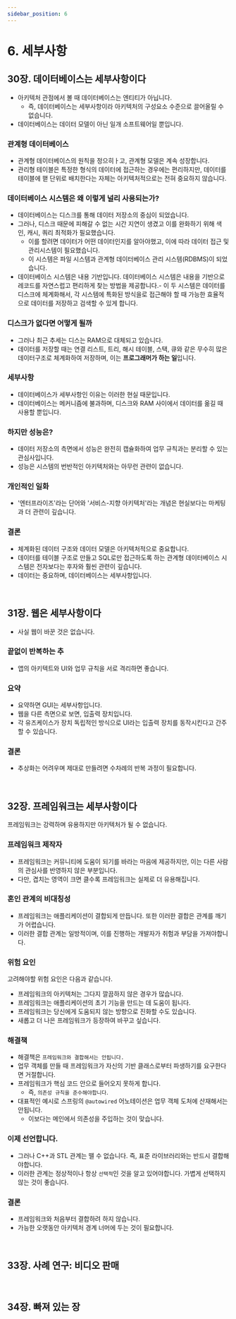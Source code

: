 ```yaml
---
sidebar_position: 6
---
```


# 6. 세부사항

## 30장. 데이터베이스는 세부사항이다

- 아키텍처 관점에서 볼 때 데이터베이스는 엔티티가 아닙니다.
  - 즉, 데이터베이스는 세부사항이라 아키텍처의 구성요소 수준으로 끌어올릴 수 없습니다.
- 데이터베이스는 데이터 모델이 아닌 일개 소프트웨어일 뿐입니다.

### 관계형 데이터베이스

- 관계형 데이터베이스의 원칙을 정으히ㅏ고, 관계형 모델은 계속 성장합니다.
- 관리형 테이블은 특정한 형식의 데이터에 접근하는 경우에는 편리하지만, 데이터를 테이블에 핻 단위로 배치한다는 자체는 아키텍처적으로는 전혀 중요하지 않습니다.

### 데이터베이스 시스템은 왜 이렇게 널리 사용되는가?

- 데이터베이스는 디스크를 통해 데이터 저장소의 중심이 되었습니다.
- 그러나, 디스크 때문에 피해갈 수 없는 시간 지연이 생겼고 이를 완화하기 위해 색인, 캐시, 쿼리 최적화가 필요했습니다.
  - 이를 할려면 데이터가 어떤 데이터인지를 알아야했고, 이에 따라 데이터 접근 및 관리시스템이 필요했습니다.
  - 이 시스템은 파일 시스템과 관계형 데이터베이스 관리 시스템(RDBMS)이 되었습니다.
- 데이터베이스 시스템은 내용 기반입니다. 데이터베이스 시스템은 내용을 기반으로 레코드를 자연스럽고 편리하게 찾는 방법을 제공합니다.- 이 두 시스템은 데이터를 디스크에 체계화해서, 각 시스템에 특화된 방식을로 접근해야 할 때 가능한 효율적으로 데이터를 저장하고 검색할 수 있게 합니다.

### 디스크가 없다면 어떻게 될까

- 그러나 최근 추세는 디스는 RAM으로 대체되고 있습니다.
- 데이터를 저장할 때는 연결 리스트, 트리, 해시 테이블, 스택, 큐와 같은 무수히 많은 데이터구조로 체계화하여 저장하며, 이는 **프로그래머가 하는 일**입니다.

### 세부사항

- 데이터베이스가 세부사항인 이유는 이러한 현실 때문입니다.
- 데이터베이스는 메커니즘에 불과하며, 디스크와 RAM 사이에서 데이터를 옮길 때 사용할 뿐입니다.

### 하지만 성능은?

- 데이터 저장소의 측면에서 성능은 완전히 캡슐화하여 업무 규칙과는 분리할 수 있는 관심사입니다.
- 성능은 시스템의 번반적인 아키텍처와는 아무런 관련이 없습니다.

### 개인적인 일화

- '엔터프라이즈'라는 단어와 '서비스-지향 아키텍처'라는 개념은 현실보다는 마케팅과 더 관련이 깊습니다.

### 결론

- 체계화된 데이터 구조와 데이터 모델은 아키텍처적으로 중요합니다.
- 데이터를 테이블 구조로 만들고 SQL로만 접근하도록 하는 관계형 데이터베이스 시스템은 전자보다는 후자와 훨씬 관련이 깊습니다.
- 데이터는 중요하며, 데이터베이스는 세부사항입니다.

<br/>

## 31장. 웹은 세부사항이다

- 사실 웹이 바꾼 것은 없습니다.

### 끝없이 반복하는 추

- 앱의 아키텍트와 UI와 업무 규칙을 서로 격리하면 좋습니다.

### 요약

- 요약하면 GUI는 세부사항입니다.
- 웹을 다른 측면으로 보면, 입출력 장치입니다.
- 각 유즈케이스가 장치 독립적인 방식으로 UI라는 입출력 장치를 동작시킨다고 간주할 수 있습니다.

### 결론

- 추상화는 어려우며 제대로 만들려면 수차례의 반복 과정이 필요합니다.

<br/>

## 32장. 프레임워크는 세부사항이다

프레임워크는 강력하며 유용하지만 아키텍처가 될 수 없습니다.

### 프레임워크 제작자

- 프레임워크는 커뮤니티에 도움이 되기를 바라는 마음에 제공하지만, 이는 다른 사람의 관심사를 반영하지 않은 부분입니다.
- 다만, 겹치는 영역이 크면 클수록 프레임워크는 실제로 더 유용해집니다.

### 혼인 관계의 비대칭성

- 프레임워크는 애플리케이션이 결합되게 만듭니다. 또한 이러한 결합은 관계를 깨기가 어렵습니다.
- 이러한 결합 관계는 일방적이며, 이를 진행하는 개발자가 취험과 부담을 가져야합니다.

### 위험 요인

고려해야할 위험 요인은 다음과 같습니다.

- 프레임워크의 아키텍처는 그다지 깔끔하지 않은 경우가 많습니다.
- 프레임워크는 애플리케이션의 초기 기능을 만드는 데 도움이 됩니다.
- 프레임워크는 당신에게 도움되지 않는 방향으로 진화할 수도 있습니다.
- 새롭고 더 나은 프레임워크가 등장하여 바꾸고 싶습니다.

### 해결책

- 해결책은 `프레임워크와 결합해서는 안됩니다.`
- 업무 객체를 만들 때 프레임워크가 자신의 기반 클래스로부터 파생하기를 요구한다면 거절합니다.
- 프레임워크가 핵심 코드 안으로 들어오지 못하게 합니다.
  - 즉, `의존성 규칙을 준수해야합니다`.
- 대표적인 예시로 스프링의 `@autowired` 어노테이션은 업무 객체 도처에 산재해서는 안됩니다.
  - 이보다는 메인에서 의존성을 주입하는 것이 맞습니다.

### 이제 선언합니다.

- 그러나 C++과 STL 관계는 뗄 수 없습니다. 즉, 표준 라이브러리와는 반드시 결합해야합니다.
- 이러한 관계는 정상적이나 항상 `선택적`인 것을 알고 있어야합니다. 가볍게 선택하지 않는 것이 좋습니다.

### 결론

- 프레임워크와 처음부터 결합하려 하지 않습니다.
- 가능한 오랫동안 아키텍처 경계 너머에 두는 것이 필요합니다.

<br/>

## 33장. 사례 연구: 비디오 판매

<br/>

## 34장. 빠져 있는 장
